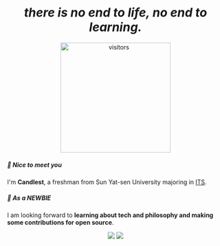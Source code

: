 <h1 align="center"><i>there is no end to life, no end to learning.</i></h1>

<div align="center">
  <img
    width="256px"
    alt="visitors"
    src="https://count.getloli.com/get/@candlest"
  />
</div>

##### 👋 Nice to meet you

I'm **Candlest**, a freshman from Sun Yat-sen University majoring in [ITS](https://en.wikipedia.org/wiki/Intelligent_transportation_system).

##### 🥺 As a **NEWBIE**

I am looking forward to **learning about tech and philosophy and making some contributions for open source**.

<div align="center">
    <img src="https://github-readme-stats.vercel.app/api/top-langs/?hide=javascript,html,asl&username=candlest&exclude_repo=arch-guide,candlest.github.io,candlest&theme=dark"/>
    <img src="https://github-readme-stats.vercel.app/api?username=candlest&show_icons=true&line_height=40&theme=dark"/>
</div>

